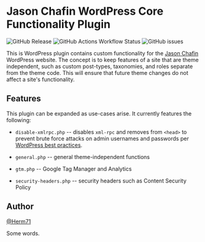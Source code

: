 # Jason Chafin WordPress Core Functionality Plugin

![GitHub Release](https://img.shields.io/github/v/release/Herm71/jc-core-functionality?logo=github)
 ![GitHub Actions Workflow Status](https://img.shields.io/github/actions/workflow/status/Herm71/jc-core-functionality/release.yml?logo=github)
![GitHub issues](https://img.shields.io/github/issues/Herm71/jc-core-functionality?logo=github)

This is WordPress plugin contains custom functionality for the [Jason Chafin](https://jasonchafin.com) WordPress website. The concept is to keep features of a site that are theme independent, such as custom post-types, taxonomies, and roles separate from the theme code. This will ensure that future theme changes do not affect a site's functionality.

## Features

This plugin can be expanded as use-cases arise. It currently features the following:

* `disable-xmlrpc.php` -- disables `xml-rpc` and removes from `<head>` to prevent brute force attacks on admin usernames and passwords per [WordPress best practices](https://pantheon.io/docs/wordpress-best-practices#avoid-xml-rpc-attacks).

* `general.php` -- general theme-independent functions

* `gtm.php` -- Google Tag Manager and Analytics

* `security-headers.php` -- security headers such as Content Security Policy

## Author

[@Herm71](https://github.com/Herm71/)

Some words.
